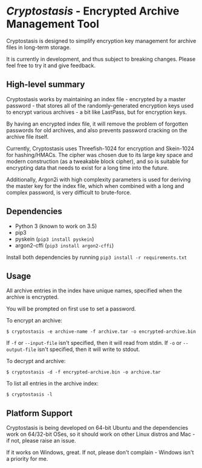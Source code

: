 *Cryptostasis* - Encrypted Archive Management Tool
==================================================

Cryptostasis is designed to simplify encryption key management for archive files in long-term storage.

It is currently in development, and thus subject to breaking changes. Please feel free to try it and give feedback.

High-level summary
------------------

Cryptostasis works by maintaining an index file - encrypted by a master password - that stores all of the randomly-generated encryption keys used to encrypt various archives - a bit like LastPass, but for encryption keys.

By having an encrypted index file, it will remove the problem of forgotten passwords for old archives, and also prevents password cracking on the archive file itself.

Currently, Cryptostasis uses Threefish-1024 for encryption and Skein-1024 for hashing/HMACs. The cipher was chosen due to its large key space and modern construction (as a tweakable block cipher), and so is suitable for encrypting data that needs to exist for a long time into the future.

Additionally, Argon2i with high complexity parameters is used for deriving the master key for the index file, which when combined with a long and complex password, is very difficult to brute-force.

Dependencies
------------

* Python 3 (known to work on 3.5)
* pip3
* pyskein (`pip3 install pyskein`)
* argon2-cffi (`pip3 install argon2-cffi`)

Install both dependencies by running `pip3 install -r requirements.txt`

Usage
-----

All archive entries in the index have unique names, specified when the archive is encrypted.

You will be prompted on first use to set a password.

To encrypt an archive:

`$ cryptostasis -e archive-name -f archive.tar -o encrypted-archive.bin`

If `-f` or `--input-file` isn't specified, then it will read from stdin. If `-o` or `--output-file` isn't specified, then it will write to stdout.

To decrypt and archive:

`$ cryptostasis -d -f encrypted-archive.bin -o archive.tar`

To list all entries in the archive index:

`$ cryptostasis -l`

Platform Support
----------------

Cryptostasis is being developed on 64-bit Ubuntu and the dependencies work on 64/32-bit OSes, so it should work on other Linux distros and Mac - if not, please raise an issue.

If it works on Windows, great. If not, please don't complain - Windows isn't a priority for me.
